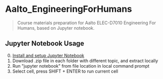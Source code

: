 # Aalto_EngineeringForHumans
> Course materials preparation for Aalto ELEC-D7010 Engineering For Humans, based on Jupyter notebook.

## Jupyter Notebook Usage
0. [Install and setup Jupyter Notebook](http://jupyter.readthedocs.io/en/latest/install.html)
1. Download .zip file in each folder with different topic, and extract locally
2. Run "jupyter notebook" from file location in local command prompt
3. Select cell, press SHIFT + ENTER to run current cell
